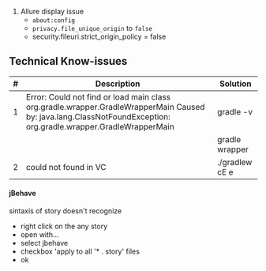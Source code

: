 1. Allure display issue
	- `about:config`
	- `privacy.file_unique_origin` to `false`
	- security.fileuri.strict_origin_policy = false

## Technical Know-issues

| #   | Description                                                                                                                                                     | Solution       |
| --- | --------------------------------------------------------------------------------------------------------------------------------------------------------------- | -------------- |
| 1   | Error: Could not find or load main class org.gradle.wrapper.GradleWrapperMain Caused by: java.lang.ClassNotFoundException: org.gradle.wrapper.GradleWrapperMain | gradle -v      |
|     |                                                                                                                                                                 | gradle wrapper |
| 2   | could not found in VC                                                                                                                                           | ./gradlew cE e |
#### jBehave
sintaxis of story doesn't recognize
* right click on the any story
* open with...
* select jbehave
* checkbox 'apply to all '* . story' files
* ok